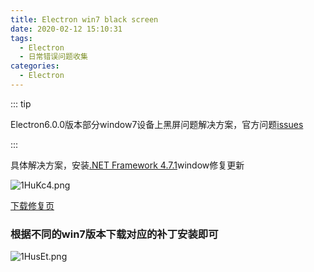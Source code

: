 ```yaml
---
title: Electron win7 black screen
date: 2020-02-12 15:10:31
tags: 
  - Electron
  - 日常错误问题收集
categories:
  - Electron
---
```


::: tip

Electron6.0.0版本部分window7设备上黑屏问题解决方案，官方问题[issues](https://github.com/electron/electron/issues/19569)

:::

<!-- more -->

具体解决方案，安装[.NET Framework 4.7.1](https://support.microsoft.com/en-us/help/4019990/update-for-the-d3dcompiler-47-dll-component-on-windows)window修复更新

![1HuKc4.png](https://s2.ax1x.com/2020/02/12/1HuKc4.png)

[下载修复页](https://support.microsoft.com/en-us/help/4020302/the-net-framework-4-7-installation-is-blocked-on-windows-7-windows-ser)

### 根据不同的win7版本下载对应的补丁安装即可

![1HusEt.png](https://s2.ax1x.com/2020/02/12/1HusEt.png)
